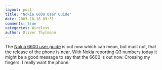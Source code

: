 ```yaml
---
layout: post
title: "Nokia 6600 User Guide"
date: 2003-10-16 09:31
comments: true
categories: Wireless
author: Oliver Thylmann
---
```



The [Nokia 6600 user guide](http://nds1.nokia.com/phones/files/guides/Nokia_6600_UG_de.pdf) is out now which can mean, but must not, that the release of the phone is near. With Nokia reporting Q3 numbers today it might be a good message to say that the 6600 is out now. Crossing my fingers. I really want the phone.


